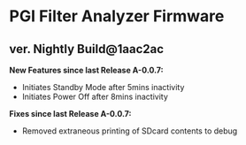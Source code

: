 # PGI Filter Analyzer Firmware

## ver. Nightly Build@1aac2ac

**New Features since last Release A-0.0.7:**
* Initiates Standby Mode after 5mins inactivity
* Initiates Power Off after 8mins inactivity

**Fixes since last Release A-0.0.7:**
* Removed extraneous printing of SDcard contents to debug